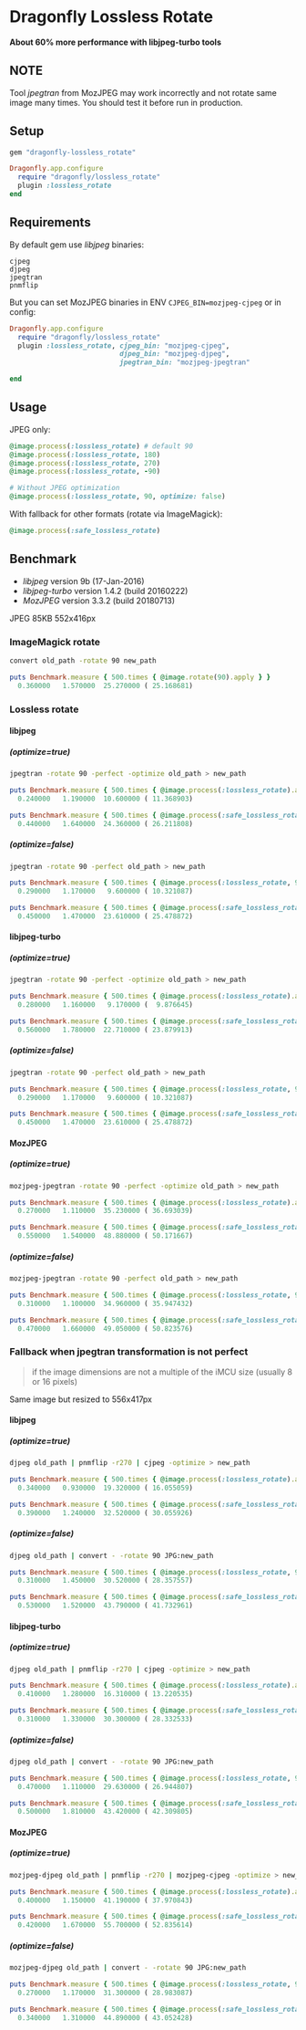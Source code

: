 # Dragonfly Lossless Rotate

**About 60% more performance with libjpeg-turbo tools**

## NOTE

Tool _jpegtran_ from MozJPEG may work incorrectly and not rotate same image many times.
You should test it before run in production.

## Setup

```ruby
gem "dragonfly-lossless_rotate"
```

```ruby
Dragonfly.app.configure
  require "dragonfly/lossless_rotate"
  plugin :lossless_rotate
end
```

## Requirements

By default gem use _libjpeg_ binaries:
```shell
cjpeg
djpeg
jpegtran
pnmflip
```

But you can set MozJPEG binaries in ENV `CJPEG_BIN=mozjpeg-cjpeg` or in config:
```ruby
Dragonfly.app.configure
  require "dragonfly/lossless_rotate"
  plugin :lossless_rotate, cjpeg_bin: "mozjpeg-cjpeg",
                           djpeg_bin: "mozjpeg-djpeg",
                           jpegtran_bin: "mozjpeg-jpegtran"

end
```

## Usage

JPEG only:
```ruby
@image.process(:lossless_rotate) # default 90
@image.process(:lossless_rotate, 180)
@image.process(:lossless_rotate, 270)
@image.process(:lossless_rotate, -90)

# Without JPEG optimization
@image.process(:lossless_rotate, 90, optimize: false)
```

With fallback for other formats (rotate via ImageMagick):
```ruby
@image.process(:safe_lossless_rotate)
```

## Benchmark

- _libjpeg_ version 9b (17-Jan-2016)
- _libjpeg-turbo_ version 1.4.2 (build 20160222)
- _MozJPEG_ version 3.3.2 (build 20180713)

JPEG 85KB 552x416px

### ImageMagick rotate
```bash
convert old_path -rotate 90 new_path
```
```ruby
puts Benchmark.measure { 500.times { @image.rotate(90).apply } }
  0.360000   1.570000  25.270000 ( 25.168681)
```

### Lossless rotate

#### libjpeg

##### (optimize=true)
```bash
jpegtran -rotate 90 -perfect -optimize old_path > new_path
```

```ruby
puts Benchmark.measure { 500.times { @image.process(:lossless_rotate).apply } }
  0.240000   1.190000  10.600000 ( 11.368903)

puts Benchmark.measure { 500.times { @image.process(:safe_lossless_rotate).apply } }
  0.440000   1.640000  24.360000 ( 26.211808)
```

##### (optimize=false)
```bash
jpegtran -rotate 90 -perfect old_path > new_path
```

```ruby
puts Benchmark.measure { 500.times { @image.process(:lossless_rotate, 90, optimize: false).apply } }
  0.290000   1.170000   9.600000 ( 10.321087)

puts Benchmark.measure { 500.times { @image.process(:safe_lossless_rotate, 90, optimize: false).apply } }
  0.450000   1.470000  23.610000 ( 25.478872)
```

#### libjpeg-turbo

##### (optimize=true)
```bash
jpegtran -rotate 90 -perfect -optimize old_path > new_path
```

```ruby
puts Benchmark.measure { 500.times { @image.process(:lossless_rotate).apply } }
  0.280000   1.160000   9.170000 (  9.876645)

puts Benchmark.measure { 500.times { @image.process(:safe_lossless_rotate).apply } }
  0.560000   1.780000  22.710000 ( 23.879913)
```

##### (optimize=false)
```bash
jpegtran -rotate 90 -perfect old_path > new_path
```

```ruby
puts Benchmark.measure { 500.times { @image.process(:lossless_rotate, 90, optimize: false).apply } }
  0.290000   1.170000   9.600000 ( 10.321087)

puts Benchmark.measure { 500.times { @image.process(:safe_lossless_rotate, 90, optimize: false).apply } }
  0.450000   1.470000  23.610000 ( 25.478872)
```

#### MozJPEG

##### (optimize=true)
```bash
mozjpeg-jpegtran -rotate 90 -perfect -optimize old_path > new_path
```

```ruby
puts Benchmark.measure { 500.times { @image.process(:lossless_rotate).apply } }
  0.270000   1.110000  35.230000 ( 36.693039)

puts Benchmark.measure { 500.times { @image.process(:safe_lossless_rotate).apply } }
  0.550000   1.540000  48.880000 ( 50.171667)
```

##### (optimize=false)
```bash
mozjpeg-jpegtran -rotate 90 -perfect old_path > new_path
```

```ruby
puts Benchmark.measure { 500.times { @image.process(:lossless_rotate, 90, optimize: false).apply } }
  0.310000   1.100000  34.960000 ( 35.947432)

puts Benchmark.measure { 500.times { @image.process(:safe_lossless_rotate, 90, optimize: false).apply } }
  0.470000   1.660000  49.050000 ( 50.823576)
```

### Fallback when jpegtran transformation is not perfect

> if the image dimensions are not a multiple of the iMCU size (usually 8 or 16 pixels)

Same image but resized to 556x417px

#### libjpeg

##### (optimize=true)
```bash
djpeg old_path | pnmflip -r270 | cjpeg -optimize > new_path
```
```ruby
puts Benchmark.measure { 500.times { @image.process(:lossless_rotate).apply } }
  0.340000   0.930000  19.320000 ( 16.055059)

puts Benchmark.measure { 500.times { @image.process(:safe_lossless_rotate).apply } }
  0.390000   1.240000  32.520000 ( 30.055926)
```

##### (optimize=false)
```bash
djpeg old_path | convert - -rotate 90 JPG:new_path
```
```ruby
puts Benchmark.measure { 500.times { @image.process(:lossless_rotate, 90, optimize: false).apply } }
  0.310000   1.450000  30.520000 ( 28.357557)

puts Benchmark.measure { 500.times { @image.process(:safe_lossless_rotate, 90, optimize: false).apply } }
  0.530000   1.520000  43.790000 ( 41.732961)
```

#### libjpeg-turbo

##### (optimize=true)
```bash
djpeg old_path | pnmflip -r270 | cjpeg -optimize > new_path
```
```ruby
puts Benchmark.measure { 500.times { @image.process(:lossless_rotate).apply } }
  0.410000   1.280000  16.310000 ( 13.220535)

puts Benchmark.measure { 500.times { @image.process(:safe_lossless_rotate).apply } }
  0.310000   1.330000  30.300000 ( 28.332533)
```

##### (optimize=false)
```bash
djpeg old_path | convert - -rotate 90 JPG:new_path
```
```ruby
puts Benchmark.measure { 500.times { @image.process(:lossless_rotate, 90, optimize: false).apply } }
  0.470000   1.110000  29.630000 ( 26.944807)

puts Benchmark.measure { 500.times { @image.process(:safe_lossless_rotate, 90, optimize: false).apply } }
  0.500000   1.810000  43.420000 ( 42.309805)
```

#### MozJPEG

##### (optimize=true)
```bash
mozjpeg-djpeg old_path | pnmflip -r270 | mozjpeg-cjpeg -optimize > new_path
```
```ruby
puts Benchmark.measure { 500.times { @image.process(:lossless_rotate).apply } }
  0.400000   1.150000  41.190000 ( 37.970843)

puts Benchmark.measure { 500.times { @image.process(:safe_lossless_rotate).apply } }
  0.420000   1.670000  55.700000 ( 52.835614)
```

##### (optimize=false)
```bash
mozjpeg-djpeg old_path | convert - -rotate 90 JPG:new_path
```
```ruby
puts Benchmark.measure { 500.times { @image.process(:lossless_rotate, 90, optimize: false).apply } }
  0.270000   1.170000  31.300000 ( 28.983087)

puts Benchmark.measure { 500.times { @image.process(:safe_lossless_rotate, 90, optimize: false).apply } }
  0.340000   1.310000  44.890000 ( 43.052428)
```
